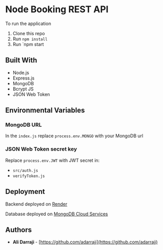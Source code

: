 # Node Booking REST API

To run the application

1. Clone this repo
2. Run `npm install`
3. Run `npm start


## Built With

* Node.js
* Express.js
* MongoDB
* Bcrypt JS
* JSON Web Token

## Environmental Variables

### MongoDB URL

In the `index.js` replace `process.env.MONGO` with your MongoDB url 


### JSON Web Token secret key

Replace `process.env.JWT` with JWT secret in:
*  `src/auth.js` 
* `verifyToken.js`

## Deployment

Backend deployed on [Render](https://render.com/)

Database deployed on [MongoDB Cloud Services](https://www.mongodb.com/cloud)


## Authors

- **Ali Darraji** - [https://github.com/adarraji](https://github.com/adarraji)